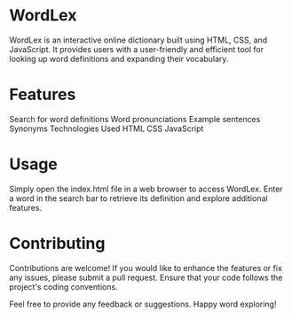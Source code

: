 # WordLex
WordLex is an interactive online dictionary built using HTML, CSS, and JavaScript. It provides users with a user-friendly and efficient tool for looking up word definitions and expanding their vocabulary.

# Features
Search for word definitions
Word pronunciations
Example sentences
Synonyms
Technologies Used
HTML
CSS
JavaScript
# Usage
Simply open the index.html file in a web browser to access WordLex. Enter a word in the search bar to retrieve its definition and explore additional features.

# Contributing
Contributions are welcome! If you would like to enhance the features or fix any issues, please submit a pull request. Ensure that your code follows the project's coding conventions.


Feel free to provide any feedback or suggestions. Happy word exploring!
